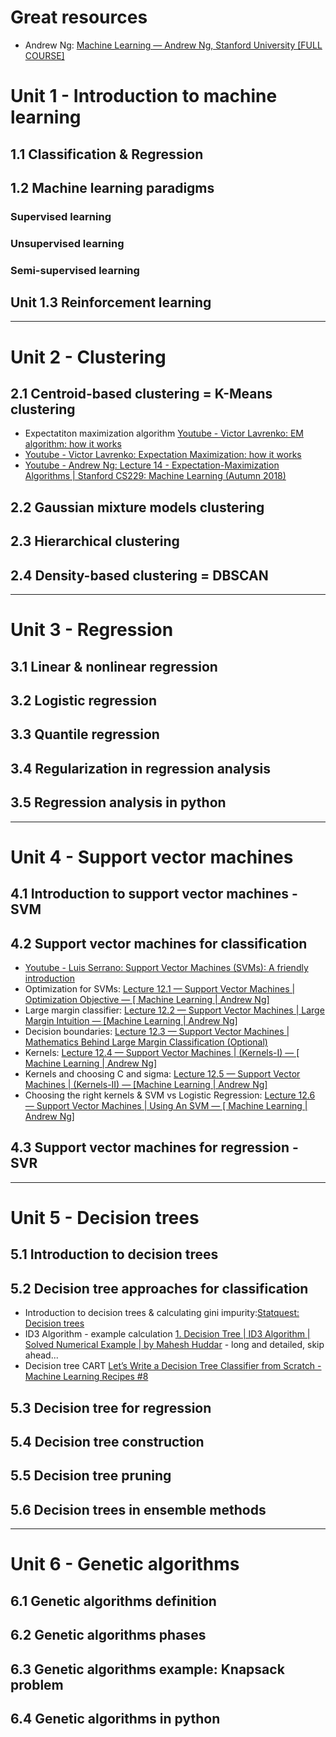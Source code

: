 # Great resources
- Andrew Ng: [Machine Learning — Andrew Ng, Stanford University [FULL COURSE]](https://www.youtube.com/playlist?list=PLLssT5z_DsK-h9vYZkQkYNWcItqhlRJLN)  


# Unit 1 - Introduction to machine learning  
## 1.1 Classification & Regression  
## 1.2 Machine learning paradigms  
### Supervised learning  
### Unsupervised learning  
### Semi-supervised learning  
## Unit 1.3 Reinforcement learning  
---
# Unit 2 - Clustering
## 2.1 Centroid-based clustering = K-Means clustering  
- Expectatiton maximization algorithm
[Youtube - Victor Lavrenko: EM algorithm: how it works](https://www.youtube.com/watch?v=REypj2sy_5U&list=RDCMUCs7alOMRnxhzfKAJ4JjZ7Wg&start_radio=1&t=2)
- [Youtube - Victor Lavrenko: Expectation Maximization: how it works](https://www.youtube.com/watch?v=iQoXFmbXRJA&list=RDCMUCs7alOMRnxhzfKAJ4JjZ7Wg&index=2)  
- [Youtube - Andrew Ng: Lecture 14 - Expectation-Maximization Algorithms | Stanford CS229: Machine Learning (Autumn 2018)](https://www.youtube.com/watch?v=rVfZHWTwXSA)  

## 2.2 Gaussian mixture models clustering  
## 2.3 Hierarchical clustering  
## 2.4 Density-based clustering = DBSCAN  
---
# Unit 3 - Regression  
## 3.1 Linear & nonlinear regression  
## 3.2 Logistic regression   
## 3.3 Quantile regression  
## 3.4 Regularization in regression analysis  
## 3.5 Regression analysis in python  
---
# Unit 4 - Support vector machines  
## 4.1 Introduction to support vector machines - SVM  
## 4.2 Support vector machines for classification  
- [Youtube - Luis Serrano: Support Vector Machines (SVMs): A friendly introduction](https://www.youtube.com/watch?v=Lpr__X8zuE8)  
- Optimization for SVMs: [Lecture 12.1 — Support Vector Machines | Optimization Objective — [ Machine Learning | Andrew Ng]
](https://www.youtube.com/watch?v=hCOIMkcsm_g&list=PLLssT5z_DsK-h9vYZkQkYNWcItqhlRJLN&index=70)  
- Large margin classifier: [Lecture 12.2 — Support Vector Machines | Large Margin Intuition — [Machine Learning | Andrew Ng]
](https://www.youtube.com/watch?v=Ccje1EzrXBU&list=PLLssT5z_DsK-h9vYZkQkYNWcItqhlRJLN&index=72)   
- Decision boundaries: [Lecture 12.3 — Support Vector Machines | Mathematics Behind Large Margin Classification (Optional)](https://www.youtube.com/watch?v=QKc3Tr7U4Xc&list=PLLssT5z_DsK-h9vYZkQkYNWcItqhlRJLN&index=72)  
- Kernels: [Lecture 12.4 — Support Vector Machines | (Kernels-I) — [ Machine Learning | Andrew Ng]](https://www.youtube.com/watch?v=mTyT-oHoivA)  
- Kernels and choosing C and sigma: [Lecture 12.5 — Support Vector Machines | (Kernels-II) — [Machine Learning | Andrew Ng]](https://www.youtube.com/watch?v=XfyR_49hfi8&list=PLLssT5z_DsK-h9vYZkQkYNWcItqhlRJLN&index=74)  
- Choosing the right kernels & SVM vs Logistic Regression: [Lecture 12.6 — Support Vector Machines | Using An SVM — [ Machine Learning | Andrew Ng]](https://www.youtube.com/watch?v=FCUBwP-JTsA&list=PLLssT5z_DsK-h9vYZkQkYNWcItqhlRJLN&index=75)  
## 4.3 Support vector machines for regression - SVR  
---
# Unit 5 - Decision trees  
## 5.1 Introduction to decision trees  
## 5.2 Decision tree approaches for classification  
- Introduction to decision trees & calculating gini impurity:[Statquest: Decision trees](https://www.youtube.com/watch?v=7VeUPuFGJHk)  
- ID3 Algorithm - example calculation [1. Decision Tree | ID3 Algorithm | Solved Numerical Example | by Mahesh Huddar](https://www.youtube.com/watch?v=coOTEc-0OGw) - long and detailed, skip ahead...  
- Decision tree CART [Let’s Write a Decision Tree Classifier from Scratch - Machine Learning Recipes #8](https://www.youtube.com/watch?v=LDRbO9a6XPU)  
## 5.3 Decision tree for regression  
## 5.4 Decision tree construction  
## 5.5 Decision tree pruning  
## 5.6 Decision trees in ensemble methods  
---
# Unit 6 - Genetic algorithms  
## 6.1 Genetic algorithms definition  
## 6.2 Genetic algorithms phases  
## 6.3 Genetic algorithms example: Knapsack problem  
## 6.4 Genetic algorithms in python  
